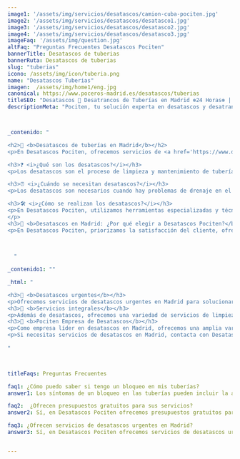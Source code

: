 ```yaml
---
image1: '/assets/img/servicios/desatascos/camion-cuba-pociten.jpg'
image2: '/assets/img/servicios/desatascos/desatasco1.jpg'
image3: '/assets/img/servicios/desatascos/desatasco2.jpg'
image4: '/assets/img/servicios/desatascos/desatasco3.jpg'
imageFaq: '/assets/img/question.jpg'
altFaq: "Preguntas Frecuentes Desatascos Pociten"
bannerTitle: Desatascos de tuberias
bannerRuta: Desatascos de tuberias
slug: "tuberias"
icono: /assets/img/icon/tuberia.png
name: "Desatascos Tuberias"
imagen:  /assets/img/home1/eng.jpg
canonical: https://www.poceros-madrid.es/desatascos/tuberias
titleSEO: "Desatascos 🚰 Desatrancos de Tuberías en Madrid ⊛24 Horas⊛ | Desatascos 💪👷‍♂️"
descriptionMeta: "Pociten, tu solución experta en desatascos y desatrancos de tuberías. Resolvemos problemas de forma rápida y eficiente 24 Horas. Llámanos al 647 37 67 82 📱."



_contenido: "

<h2>🚰 <b>Desatascos de tuberías en Madrid</b></h2>
<p>En Desatascos Pociten, ofrecemos servicios de <a href='https://www.desatascos-madrid.com/services/desatascos-baratos'>desatascos para hogares y empresas</a> en toda la región de Madrid. Con años de experiencia, nos hemos convertido en un referente en el campo de la limpieza de tuberías y alcantarillado.</p>

<h3>❓ <i>¿Qué son los desatascos?</i></h3>
<p>Los desatascos son el proceso de limpieza y mantenimiento de tuberías, sistemas de alcantarillado y otras instalaciones de fontanería que se han obstruido por acumulación de residuos o problemas estructurales.<br></p>

<h3>⏰ <i>¿Cuándo se necesitan desatascos?</i></h3>
<p>Los desatascos son necesarios cuando hay problemas de drenaje en el hogar o en la empresa. Síntomas como acumulación de agua, olores desagradables y desbordamiento del inodoro indican la necesidad de un desatasco.<br></p>

<h3>🛠️ <i>¿Cómo se realizan los desatascos?</i></h3>
<p>En Desatascos Pociten, utilizamos herramientas especializadas y técnicas adecuadas para cada situación. Desde limpieza con agua a presión hasta herramientas manuales, aseguramos una solución rápida y eficiente.<br
</p>
<h3>🌟 <b>Desatascos en Madrid: ¿Por qué elegir a Desatascos Pociten?</b></h3>
<p>En Desatascos Pociten, priorizamos la satisfacción del cliente, ofreciendo un servicio rápido, confiable y de calidad. Utilizamos técnicas de limpieza de última generación y un equipo altamente capacitado, disponibles las 24 horas del día.<br></p>

  
  
  "

_contenido1: ""

_html: "

<h3>🚨 <b>Desatascos urgentes</b></h3>
<p>Ofrecemos servicios de desatascos urgentes en Madrid para solucionar problemas de fontanería de manera rápida y efectiva.<br></p>
<h3>💼 <b>Servicios integrales</b></h3>
<p>Además de desatascos, ofrecemos una variedad de servicios de limpieza y mantenimiento de fontanería en Madrid, incluyendo inspecciones y reparaciones.<br></p>
<h3>🏢 <b>Pociten Empresa de Desatascos</b></h3>
<p>Como empresa líder en desatascos en Madrid, ofrecemos una amplia variedad de servicios de limpieza y mantenimiento de fontanería/pocería. Nuestro equipo está altamente capacitado y nuestras técnicas avanzadas aseguran una solución rápida y efectiva.<br></p>
<p>Si necesitas servicios de desatascos en Madrid, contacta con Desatascos Pociten. Ofrecemos presupuestos gratuitos y estamos disponibles las 24 horas del día. Nos comprometemos con la satisfacción del cliente y nos esforzamos por ofrecer el mejor servicio posible.</p>
	    
"



titleFaqs: Preguntas Frecuentes

faq1: ¿Cómo puedo saber si tengo un bloqueo en mis tuberías?
answer1: Los síntomas de un bloqueo en las tuberías pueden incluir la acumulación de agua en el fregadero o en la ducha, olores desagradables provenientes de los desagües y el desbordamiento del inodoro.

faq2:  ¿Ofrecen presupuestos gratuitos para sus servicios?
answer2: Sí, en Desatascos Pociten ofrecemos presupuestos gratuitos para todos nuestros servicios de desatascos en Madrid. Puede contactarnos en cualquier momento para solicitar uno.

faq3: ¿Ofrecen servicios de desatascos urgentes en Madrid?
answer3: Sí, en Desatascos Pociten ofrecemos servicios de desatascos urgentes en Madrid para solucionar los problemas de nuestros clientes de forma rápida y efectiva.


---
```

